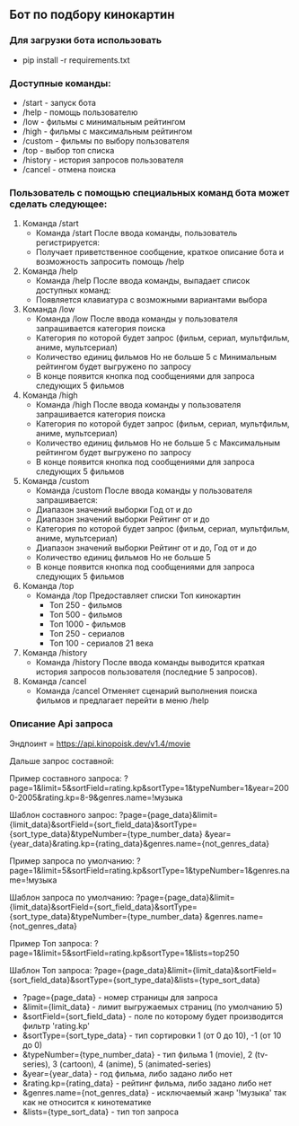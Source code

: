 ## Бот по подбору кинокартин

### Для загрузки бота использовать
   - pip install -r requirements.txt

### Доступные команды:
   - /start - запуск бота
   - /help - помощь пользователю
   - /low - фильмы с минимальным рейтингом
   - /high - фильмы с максимальным рейтингом
   - /custom - фильмы по выбору пользователя
   - /top - выбор топ списка
   - /history - история запросов пользователя
   - /cancel - отмена поиска

### Пользователь с помощью специальных команд бота может сделать следующее:
1. Команда /start
   - Команда /start После ввода команды, пользователь регистрируется:
   - Получает приветственное сообщение, краткое описание бота и возможность запросить помощь /help
2. Команда /help
   - Команда /help После ввода команды, выпадает список доступных команд:
   - Появляется клавиатура с возможными вариантами выбора
3. Команда /low
   - Команда /low После ввода команды у пользователя запрашивается категория поиска
   - Категория по которой будет запрос (фильм, сериал, мультфильм, аниме, мультсериал)
   - Количество единиц фильмов Но не больше 5 с Минимальным рейтингом будет выгружено по запросу
   - В конце появится кнопка под сообщениями для запроса следующих 5 фильмов
4. Команда /high
   - Команда /high После ввода команды у пользователя запрашивается категория поиска
   - Категория по которой будет запрос (фильм, сериал, мультфильм, аниме, мультсериал)
   - Количество единиц фильмов Но не больше 5 с Максимальным рейтингом будет выгружено по запросу
   - В конце появится кнопка под сообщениями для запроса следующих 5 фильмов
5. Команда /custom
   - Команда /custom После ввода команды у пользователя запрашивается:
   - Диапазон значений выборки Год от и до
   - Диапазон значений выборки Рейтинг от и до
   - Категория по которой будет запрос (фильм, сериал, мультфильм, аниме, мультсериал)
   - Диапазон значений выборки Рейтинг от и до, Год от и до
   - Количество единиц фильмов Но не больше 5
   - В конце появится кнопка под сообщениями для запроса следующих 5 фильмов
6. Команда /top
   - Команда /top Предоставляет списки Топ кинокартин
     - Топ 250 - фильмов
     - Топ 500 - фильмов
     - Топ 1000 - фильмов
     - Топ 250 - сериалов
     - Топ 100 - сериалов 21 века
7. Команда /history
   - Команда /history После ввода команды выводится краткая история запросов пользователя (последние 5 запросов).
8. Команда /cancel
   - Команда /cancel Отменяет сценарий выполнения поиска фильмов и предлагает перейти в меню /help

### Описание Api запроса

Эндпоинт = https://api.kinopoisk.dev/v1.4/movie

Дальше запрос составной:

Пример составного запроса:
?page=1&limit=5&sortField=rating.kp&sortType=1&typeNumber=1&year=2000-2005&rating.kp=8-9&genres.name=!музыка

Шаблон составного запрос:
?page={page_data}&limit={limit_data}&sortField={sort_field_data}&sortType={sort_type_data}&typeNumber={type_number_data}
&year={year_data}&rating.kp={rating_data}&genres.name={not_genres_data}

Пример запроса по умолчанию:
?page=1&limit=5&sortField=rating.kp&sortType=1&typeNumber=1&genres.name=!музыка

Шаблон запроса по умолчанию:
?page={page_data}&limit={limit_data}&sortField={sort_field_data}&sortType={sort_type_data}&typeNumber={type_number_data}
&genres.name={not_genres_data}

Пример Топ запроса:
?page=1&limit=5&sortField=rating.kp&sortType=1&lists=top250

Шаблон Топ запроса:
?page={page_data}&limit={limit_data}&sortField={sort_field_data}&sortType={sort_type_data}&lists={type_sort_data}


* ?page={page_data} - номер страницы для запроса
* &limit={limit_data} - лимит выгружаемых страниц (по умолчанию 5)
* &sortField={sort_field_data} - поле по которому будет производится фильтр 'rating.kp'
* &sortType={sort_type_data} - тип сортировки 1 (от 0 до 10), -1 (от 10 до 0)
* &typeNumber={type_number_data} - тип фильма 1 (movie), 2 (tv-series), 3 (cartoon), 4 (anime), 5 (animated-series)
* &year={year_data} - год фильма, либо задано либо нет
* &rating.kp={rating_data} - рейтинг фильма, либо задано либо нет
* &genres.name={not_genres_data} - исключаемый жанр '!музыка' так как не относится к кинотематике
* &lists={type_sort_data} - тип топ запроса
